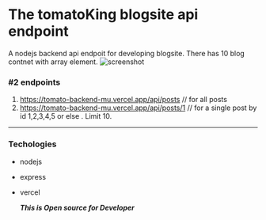 # The tomatoKing blogsite api endpoint
A nodejs backend api endpoit for developing  blogsite. There has 10 blog contnet with array element.
![screenshot](https://iili.io/3tBM7Nj.png)
### #2 endpoints
1. https://tomato-backend-mu.vercel.app/api/posts // for all posts
2. https://tomato-backend-mu.vercel.app/api/posts/1 // for a single post by id 1,2,3,4,5 or else . Limit 10.
_____
### Techologies
- nodejs
- express
- vercel

  ***This is Open source for Developer***
